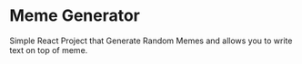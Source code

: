 # Meme Generator

Simple React Project that Generate Random Memes
and allows you to write text on top of meme.
